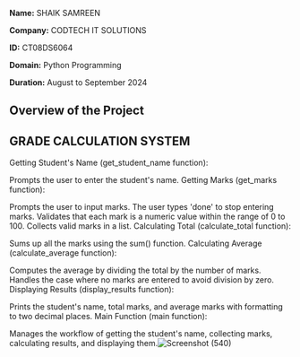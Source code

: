 **Name:** SHAIK SAMREEN

**Company:** CODTECH IT SOLUTIONS

**ID:** CT08DS6064

**Domain:** Python Programming

**Duration:** August to September 2024


## Overview of the Project
##  GRADE CALCULATION SYSTEM
Getting Student's Name (get_student_name function):

Prompts the user to enter the student's name.
Getting Marks (get_marks function):

Prompts the user to input marks.
The user types 'done' to stop entering marks.
Validates that each mark is a numeric value within the range of 0 to 100.
Collects valid marks in a list.
Calculating Total (calculate_total function):

Sums up all the marks using the sum() function.
Calculating Average (calculate_average function):

Computes the average by dividing the total by the number of marks.
Handles the case where no marks are entered to avoid division by zero.
Displaying Results (display_results function):

Prints the student's name, total marks, and average marks with formatting to two decimal places.
Main Function (main function):

Manages the workflow of getting the student's name, collecting marks, calculating results, and displaying them.![Screenshot (540)](https://github.com/user-attachments/assets/8816ef1f-b924-4feb-b328-e0d79b0978a8)
